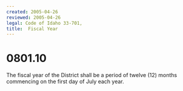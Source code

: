 ```yaml
---
created: 2005-04-26
reviewed: 2005-04-26
legal: Code of Idaho 33-701,
title:  Fiscal Year
---
```


# 0801.10 

The fiscal year of the District shall be a period of twelve (12) months commencing on the first day of July each year.


